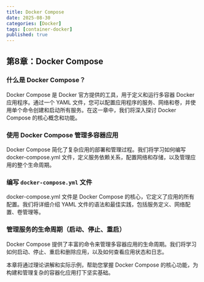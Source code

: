 ```yaml
---
title: Docker Compose
date: 2025-08-30
categories: [Docker]
tags: [container-docker]
published: true
---
```


## 第8章：Docker Compose

### 什么是 Docker Compose？

Docker Compose 是 Docker 官方提供的工具，用于定义和运行多容器 Docker 应用程序。通过一个 YAML 文件，您可以配置应用程序的服务、网络和卷，并使用单个命令创建和启动所有服务。在这一章中，我们将深入探讨 Docker Compose 的核心概念和功能。

### 使用 Docker Compose 管理多容器应用

Docker Compose 简化了复杂应用的部署和管理过程。我们将学习如何编写 docker-compose.yml 文件，定义服务依赖关系，配置网络和存储，以及管理应用的整个生命周期。

### 编写 `docker-compose.yml` 文件

docker-compose.yml 文件是 Docker Compose 的核心，它定义了应用的所有配置。我们将详细介绍 YAML 文件的语法和最佳实践，包括服务定义、网络配置、卷管理等。

### 管理服务的生命周期（启动、停止、重启）

Docker Compose 提供了丰富的命令来管理多容器应用的生命周期。我们将学习如何启动、停止、重启和删除应用，以及如何查看应用状态和日志。

本章将通过理论讲解和实际示例，帮助您掌握 Docker Compose 的核心功能，为构建和管理复杂的容器化应用打下坚实基础。